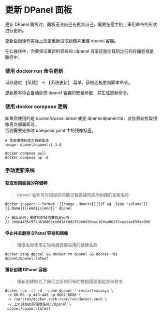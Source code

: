 # 更新 DPanel 面板

更新 DPanel 面板时，面板无法自己去更新自己，需要在宿主机上采用命令的形式进行更新。

更新面板操作实际上就是重新拉取镜像并重建 dpanel 容器。

在此操作中，你要保证重新时容器的 /dpanel 目录还是挂载到之前的存储卷或是路径中。

### 使用 docker run 命令更新

可以通过 【系统】 -> 【系统更新】 菜单，获取面板更新脚本命令。

更新脚本中会自动获取 dpanel 容器的安装参数，并生成更新命令。

### 使用 docker compose 更新

如果你使用的是 dpanel/dpanel:latest 或是 dpanel/dpanel:lite，直接重新拉取镜像再次部署即可。\
否则需要先修改 compose.yaml 中的镜像标签。

```
# 修改镜像标签为最新版本
image: dpanel/dpanel:1.3.0
```

```
docker compose pull 
docker compose up -d
```


### 手动更新系统

#### 获取当前面板的存储卷

> dpanel 名称可以根据实际情况替换成你实际创建的面板名称

```
docker inspect --format '{{range .Mounts}}{{if eq .Type "volume"}}{{.Name}}{{end}}{{end}}' dpanel

// 输出示例：重建的时候需要指定此值
// 2b6e4485e9729638d68ce6d14fdd2f82e6890bec16dee888f2cacd4a033ae856
```


#### 停止并且删除 DPanel 容器和镜像

> 镜像名称使用实际构建容器采用的镜像名称

```
docker stop dpanel && docker rm dpanel && docker rmi dpanel/dpanel:latest
```

#### 重新创建 DPanel 容器

> 重新创建时为了保证之前的已有的数据需要指定存储卷名

```
docker run -it -d --name dpanel --restart=always \
 -p 80:80 -p 443:443 -p 8807:8080 \
 -v /var/run/docker.sock:/var/run/docker.sock \
 -v 上方获取的存储卷名称:/dpanel \
 dpanel/dpanel:latest
```